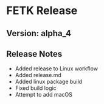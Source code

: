 # FETK Release

## Version: alpha_4

## Release Notes

* Added release to Linux workflow
* Added release.md
* Added linux package build
* Fixed build logic
* Attempt to add macOS
